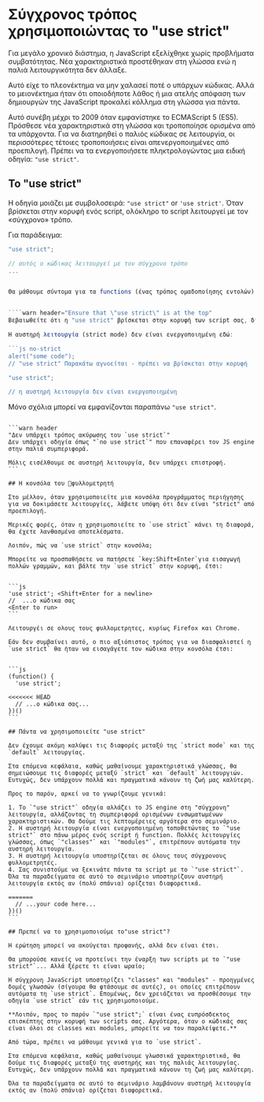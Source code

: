 # Σύγχρονος τρόπος χρησιμοποιώντας το "use strict"

Για μεγάλο χρονικό διάστημα, η JavaScript εξελίχθηκε χωρίς προβλήματα συμβατότητας. Νέα χαρακτηριστικά προστέθηκαν στη γλώσσα ενώ η παλιά λειτουργικότητα δεν άλλαξε.

Αυτό είχε το πλεονέκτημα να μην χαλασεί ποτέ ο υπάρχων κώδικας. Αλλά το μειονέκτημα ήταν ότι οποιοδήποτε λάθος ή μια ατελής απόφαση των δημιουργών της JavaScript προκαλεί κόλλημα στη γλώσσα για πάντα.

Αυτό συνέβη μέχρι το 2009 όταν εμφανίστηκε το ECMAScript 5 (ES5). Πρόσθεσε νέα χαρακτηριστικά στη γλώσσα και τροποποίησε ορισμένα από τα υπάρχοντα. Για να διατηρηθεί ο παλιός κώδικας σε λειτουργία, οι περισσότερες τέτοιες τροποποιήσεις είναι απενεργοποιημένες από προεπιλογή. Πρέπει να τα ενεργοποιήσετε πληκτρολογώντας μια ειδική οδηγία: `"use strict"`.

## Το "use strict"

Η οδηγία μοιάζει με συμβολοσειρά: `"use strict"` or `'use strict'`. Όταν βρίσκεται στην κορυφή ενός script, ολόκληρο το script λειτουργεί με τον «σύγχρονο» τρόπο.

Για παράδειγμα:

```js
"use strict";

// αυτός ο κώδικας λειτουργεί με τον σύγχρονο τρόπο
...


Θα μάθουμε σύντομα για τα functions (ένας τρόπος ομαδοποίησης εντολών). Κοιτώντας μπροστά, ας σημειώσουμε ότι το "use strict" μπορεί να τοποθετηθεί στην αρχή της function αντί για ολόκληρο το script. Κάνοντας αυτό μας επιτρέπει αυστηρή λειτουργία μόνο σε αυτήν τη function. Αλλά συνήθως, οι άνθρωποι το χρησιμοποιούν για ολόκληρο το script.


````warn header="Ensure that \"use strict\" is at the top"
Βεβαιωθείτε ότι η "use strict" βρίσκεται στην κορυφή των script σας, διαφορετικά, η αυστηρή λειτουργία ενδέχεται να μην είναι ενεργοποιημένη.

Η αυστηρή λειτουργία (strict mode) δεν είναι ενεργοποιημένη εδώ:

```js no-strict
alert("some code");
// "use strict" Παρακάτω αγνοείται - πρέπει να βρίσκεται στην κορυφή

"use strict";

// η αυστηρή λειτουργία δεν είναι ενεργοποιημένη
```

Μόνο σχόλια μπορεί να εμφανίζονται παραπάνω `"use strict"`.
````

```warn header
"Δεν υπάρχει τρόπος ακύρωσης του `use strict`"
Δεν υπάρχει οδηγία όπως "`no use strict`" που επαναφέρει τον JS engine στην παλιά συμπεριφορά.

Μόλις εισέλθουμε σε αυστηρή λειτουργία, δεν υπάρχει επιστροφή.
```

## Η κονσόλα του φυλλομετρητή

Στο μέλλον, όταν χρησιμοποιείτε μια κονσόλα προγράμματος περιήγησης για να δοκιμάσετε λειτουργίες, λάβετε υπόψη ότι δεν είναι "strict" από προεπιλογή.

Μερικές φορές, όταν η χρησιμοποιείτε το `use strict` κάνει τη διαφορά, θα έχετε λανθασμένα αποτελέσματα.

Λοιπόν, πώς να `use strict` στην κονσόλα;

Μπορείτε να προσπαθήσετε να πατήσετε `key:Shift+Enter`για εισαγωγή πολλών γραμμών, και βάλτε την `use strict` στην κορυφή, έτσι:


```js
'use strict'; <Shift+Enter for a newline>
//  ...ο κώδικα σας
<Enter to run>
```

Λειτουργέι σε ολους τους φυλλομετρητες, κυρίως Firefox και Chrome.

Εάν δεν συμβαίνει αυτό, ο πιο αξιόπιστος τρόπος για να διασφαλιστεί η `use strict` θα ήταν να εισαγάγετε τον κώδικα στην κονσόλα έτσι:


```js
(function() {
  'use strict';

<<<<<<< HEAD
  // ...ο κώδικα σας...
})()
```

## Πάντα να χρησιμοποιείτε "use strict"

Δεν έχουμε ακόμη καλύψει τις διαφορές μεταξύ της `strict mode` και της `default` λειτουργίας.

Στα επόμενα κεφάλαια, καθώς μαθαίνουμε χαρακτηριστικά γλώσσας, θα σημειώσουμε τις διαφορές μεταξύ `strict` και `default` λειτουργιών. Ευτυχώς, δεν υπάρχουν πολλά και πραγματικά κάνουν τη ζωή μας καλύτερη.

Προς το παρόν, αρκεί να το γνωρίζουμε γενικά:

1. To `"use strict"` οδηγία αλλάζει το JS engine στη "σύγχρονη" λειτουργία, αλλάζοντας τη συμπεριφορά ορισμένων ενσωματωμένων χαρακτηριστικών. Θα δούμε τις λεπτομέρειες αργότερα στο σεμινάριο.
2. Η αυστηρή λειτουργία είναι ενεργοποιημένη τοποθετώντας το `"use strict"` στο πάνω μέρος ενός script ή function. Πολλές λειτουργίες γλώσσας, όπως `"classes"` και `"modules"`, επιτρέπουν αυτόματα την αυστηρή λειτουργία.
3. Η αυστηρή λειτουργία υποστηρίζεται σε όλους τους σύγχρονους φυλλομετρητές.
4. Σας συνιστούμε να ξεκινάτε πάντα τα script με το `"use strict"`. Όλα τα παραδείγματα σε αυτό το σεμινάριο υποστηρίζουν αυστηρή λειτουργία εκτός αν (πολύ σπάνια) ορίζεται διαφορετικά.

=======
  // ...your code here...
})()
```

## Πρεπεί να το χρησιμοποιούμε το"use strict"?

Η ερώτηση μπορεί να ακούγεται προφανής, αλλά δεν είναι έτσι.

Θα μπορούσε κανείς να προτείνει την έναρξη των scripts με το `"use strict"`... Αλλά ξέρετε τι είναι ωραίο;

Η σύγχρονη JavaScript υποστηρίζει "classes" και "modules" - προηγμένες δομές γλωσσών (σίγουρα θα φτάσουμε σε αυτές), οι οποίες επιτρέπουν αυτόματα τη `use strict`. Επομένως, δεν χρειάζεται να προσθέσουμε την οδηγία `use strict` εάν τις χρησιμοποιούμε.

**Λοιπόν, προς το παρόν `"use strict";` είναι ένας ευπρόσδεκτος επισκέπτης στην κορυφή των scripts σας. Αργότερα, όταν ο κώδικάς σας είναι όλοι σε classes και modules, μπορείτε να τον παραλείψετε.**

Από τώρα, πρέπει να μάθουμε γενικά για τo `use strict`.

Στα επόμενα κεφάλαια, καθώς μαθαίνουμε γλωσσικά χαρακτηριστικά, θα δούμε τις διαφορές μεταξύ της αυστηρής και της παλιάς λειτουργίας. Ευτυχώς, δεν υπάρχουν πολλά και πραγματικά κάνουν τη ζωή μας καλύτερη.

Όλα τα παραδείγματα σε αυτό το σεμινάριο λαμβάνουν αυστηρή λειτουργία εκτός αν (πολύ σπάνια) ορίζεται διαφορετικά.